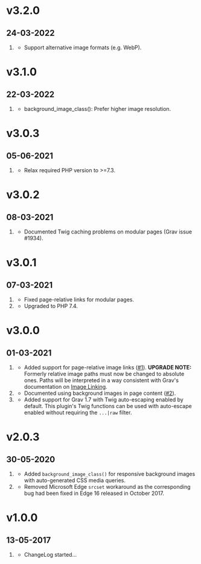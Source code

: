 # v3.2.0
## 24-03-2022

1. [](#improved)
    * Support alternative image formats (e.g. WebP).

# v3.1.0
## 22-03-2022

1. [](#improved)
    * background_image_class(): Prefer higher image resolution.

# v3.0.3
## 05-06-2021

1. [](#improved)
    * Relax required PHP version to >=7.3.

# v3.0.2
## 08-03-2021

1. [](#improved)
    * Documented Twig caching problems on modular pages (Grav issue #1934).

# v3.0.1
## 07-03-2021

1. [](#bugfix)
    * Fixed page-relative links for modular pages.
1. [](#improved)
    * Upgraded to PHP 7.4.

# v3.0.0
## 01-03-2021

1. [](#new)
    * Added support for page-relative image links ([#1](https://github.com/OliverO2/grav-plugin-responsive-images/issues/1)). **UPGRADE NOTE:** Formerly relative image paths must now be changed to absolute ones. Paths will be interpreted in a way consistent with Grav's documentation on [Image Linking](https://learn.getgrav.org/16/content/image-linking).
1. [](#improved)
    * Documented using background images in page content ([#2](https://github.com/OliverO2/grav-plugin-responsive-images/issues/2)).
1. [](#improved)
    * Added support for Grav 1.7 with Twig auto-escaping enabled by default. This plugin's Twig functions can be used with auto-escape enabled without requiring the `...|raw` filter.

# v2.0.3
## 30-05-2020

1. [](#new)
    * Added `background_image_class()` for responsive background images with auto-generated CSS media queries.
1. [](#improved)
    * Removed Microsoft Edge `srcset` workaround as the corresponding bug had been fixed in Edge 16 released in October 2017.

# v1.0.0
## 13-05-2017

1. [](#new)
    * ChangeLog started...
